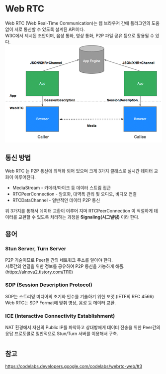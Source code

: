 # Web RTC
Web RTC (Web Real-Time Communication)는 웹 브라우저 간에 플러그인의 도움 없이 서로 통신할 수 있도록 설계된 API이다.  
W3C에서 제시된 초안이며, 음성 통화, 영상 통화, P2P 파일 공유 등으로 활용될 수 있다.
![1-1](data/1-1.png)

## 통신 방법
Web RTC 는 P2P 통신에 최적화 되어 있으며 크게 3가지 클래스로 
실시간 데이터 교화이 이루어진다.
* MediaStream - 카메라/마이크 등 데이터 스트림 접근
* RTCPeerConnection - 암호화, 대역폭 관리 및 오디오, 비디오 연결
* RTCDataChannel - 일반적인 데이터 P2P 통신

위 3가지를 통해서 데이터 교환이 이루어 지며 RTCPeerConnection 이 
적절하게 데이터를 교환할 수 있도록 처리하는 과정을 **Signaling(시그널링)** 이라 한다.

## 용어
### Stun Server, Turn Server
P2P 기술이므로 Peer들 간의 네트워크 주소를 알아야 한다.  
서로간의 연결을 위한 정보를 공유하여 P2P 통신을 가능하게 해줌.
(https://alnova2.tistory.com/1110)

### SDP (Session Description Protocol)
SDP는 스트리밍 미디어의 초기화 인수를 기술하기 위한 포맷.(IETF의 RFC 4566)  
Web RTC는 SDP Format에 맞춰 영상, 음성 등 데이터 교환.

### ICE (Interactive Connectivity Establishment)
NAT 환경에서 자신의 Public IP를 파악하고 상대방에게 데이터 전송을 위한 Peer간의  
응답 프로토콜로 일반적으로 Stun/Turn 서버를 이용해서 구축.  

#
## 참고 
https://codelabs.developers.google.com/codelabs/webrtc-web/#3
